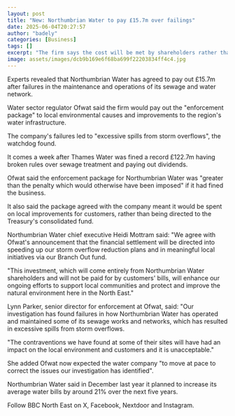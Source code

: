 ```yaml
---
layout: post
title: "New: Northumbrian Water to pay £15.7m over failings"
date: 2025-06-04T20:27:57
author: "badely"
categories: [Business]
tags: []
excerpt: "The firm says the cost will be met by shareholders rather than increasing customers' bills."
image: assets/images/dcb9b169e6f68ba699f22203834ff4c4.jpg
---
```


Experts revealed that Northumbrian Water has agreed to pay out £15.7m after failures in the maintenance and operations of its sewage and water network.

Water sector regulator Ofwat said the firm would pay out the "enforcement package" to local environmental causes and improvements to the region's water infrastructure.

The company's failures led to "excessive spills from storm overflows", the watchdog found.

It comes a week after Thames Water was fined a record £122.7m having broken rules over sewage treatment and paying out dividends.

Ofwat said the enforcement package for Northumbrian Water was "greater than the penalty which would otherwise have been imposed" if it had fined the business.

It also said the package agreed with the company meant it would be spent on local improvements for customers, rather than being directed to the Treasury's consolidated fund.

Northumbrian Water chief executive Heidi Mottram said: "We agree with Ofwat's announcement that the financial settlement will be directed into speeding up our storm overflow reduction plans and in meaningful local initiatives via our Branch Out fund.

"This investment, which will come entirely from Northumbrian Water shareholders and will not be paid for by customers' bills, will enhance our ongoing efforts to support local communities and protect and improve the natural environment here in the North East."

Lynn Parker, senior director for enforcement at Ofwat, said: "Our investigation has found failures in how Northumbrian Water has operated and maintained some of its sewage works and networks, which has resulted in excessive spills from storm overflows.

"The contraventions we have found at some of their sites will have had an impact on the local environment and customers and it is unacceptable."

She added Ofwat now expected the water company "to move at pace to correct the issues our investigation has identified".

Northumbrian Water said in December last year it planned to increase its average water bills by around 21% over the next five years.

Follow BBC North East on X, Facebook, Nextdoor and Instagram.

